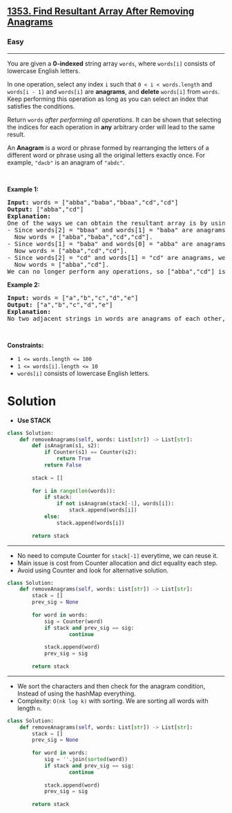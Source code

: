 <h2><a href="https://leetcode.com/problems/find-resultant-array-after-removing-anagrams">1353. Find Resultant Array After Removing Anagrams</a></h2><h3>Easy</h3><hr><p>You are given a <strong>0-indexed</strong> string array <code>words</code>, where <code>words[i]</code> consists of lowercase English letters.</p>

<p>In one operation, select any index <code>i</code> such that <code>0 &lt; i &lt; words.length</code> and <code>words[i - 1]</code> and <code>words[i]</code> are <strong>anagrams</strong>, and <strong>delete</strong> <code>words[i]</code> from <code>words</code>. Keep performing this operation as long as you can select an index that satisfies the conditions.</p>

<p>Return <code>words</code> <em>after performing all operations</em>. It can be shown that selecting the indices for each operation in <strong>any</strong> arbitrary order will lead to the same result.</p>

<p>An <strong>Anagram</strong> is a word or phrase formed by rearranging the letters of a different word or phrase using all the original letters exactly once. For example, <code>&quot;dacb&quot;</code> is an anagram of <code>&quot;abdc&quot;</code>.</p>

<p>&nbsp;</p>
<p><strong class="example">Example 1:</strong></p>

<pre>
<strong>Input:</strong> words = [&quot;abba&quot;,&quot;baba&quot;,&quot;bbaa&quot;,&quot;cd&quot;,&quot;cd&quot;]
<strong>Output:</strong> [&quot;abba&quot;,&quot;cd&quot;]
<strong>Explanation:</strong>
One of the ways we can obtain the resultant array is by using the following operations:
- Since words[2] = &quot;bbaa&quot; and words[1] = &quot;baba&quot; are anagrams, we choose index 2 and delete words[2].
  Now words = [&quot;abba&quot;,&quot;baba&quot;,&quot;cd&quot;,&quot;cd&quot;].
- Since words[1] = &quot;baba&quot; and words[0] = &quot;abba&quot; are anagrams, we choose index 1 and delete words[1].
  Now words = [&quot;abba&quot;,&quot;cd&quot;,&quot;cd&quot;].
- Since words[2] = &quot;cd&quot; and words[1] = &quot;cd&quot; are anagrams, we choose index 2 and delete words[2].
  Now words = [&quot;abba&quot;,&quot;cd&quot;].
We can no longer perform any operations, so [&quot;abba&quot;,&quot;cd&quot;] is the final answer.</pre>

<p><strong class="example">Example 2:</strong></p>

<pre>
<strong>Input:</strong> words = [&quot;a&quot;,&quot;b&quot;,&quot;c&quot;,&quot;d&quot;,&quot;e&quot;]
<strong>Output:</strong> [&quot;a&quot;,&quot;b&quot;,&quot;c&quot;,&quot;d&quot;,&quot;e&quot;]
<strong>Explanation:</strong>
No two adjacent strings in words are anagrams of each other, so no operations are performed.</pre>

<p>&nbsp;</p>
<p><strong>Constraints:</strong></p>

<ul>
	<li><code>1 &lt;= words.length &lt;= 100</code></li>
	<li><code>1 &lt;= words[i].length &lt;= 10</code></li>
	<li><code>words[i]</code> consists of lowercase English letters.</li>
</ul>

# Solution 
* **Use STACK**

```python
class Solution:
    def removeAnagrams(self, words: List[str]) -> List[str]:
        def isAnagram(s1, s2):
            if Counter(s1) == Counter(s2):
                return True
            return False
        
        stack = []
        
        for i in range(len(words)):
            if stack:
                if not isAnagram(stack[-1], words[i]):
                    stack.append(words[i])
            else:
                stack.append(words[i])
        
        return stack
```
---
* No need to compute Counter for `stack[-1]` everytime, we can reuse it. 
* Main issue is cost from Counter allocation and dict equality each step. 
* Avoid using Counter and look for alternative solution. 
```python
class Solution:
    def removeAnagrams(self, words: List[str]) -> List[str]:
        stack = []
        prev_sig = None
        
        for word in words:
            sig = Counter(word)
            if stack and prev_sig == sig:
                    continue
           
            stack.append(word)
            prev_sig = sig
        
        return stack

```
---
* We sort the characters and then check for the anagram condition, Instead of using the hashMap everything. 
* Complexity: `O(nk log k)` with sorting. We are sorting all words with length `n`. 
```python
class Solution:
    def removeAnagrams(self, words: List[str]) -> List[str]:
        stack = []
        prev_sig = None
        
        for word in words:
            sig = ''.join(sorted(word))
            if stack and prev_sig == sig:
                    continue
           
            stack.append(word)
            prev_sig = sig
        
        return stack
```
